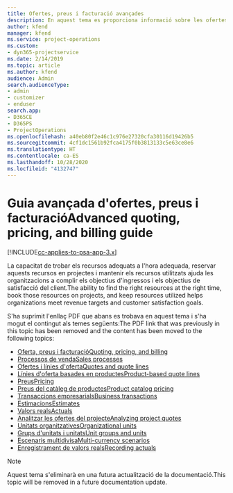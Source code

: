 ```yaml
---
title: Ofertes, preus i facturació avançades
description: En aquest tema es proporciona informació sobre les ofertes, la facturació i els preus al Project Service Automation.
author: kfend
manager: kfend
ms.service: project-operations
ms.custom:
- dyn365-projectservice
ms.date: 2/14/2019
ms.topic: article
ms.author: kfend
audience: Admin
search.audienceType:
- admin
- customizer
- enduser
search.app:
- D365CE
- D365PS
- ProjectOperations
ms.openlocfilehash: a40eb80f2e46c1c976e27320cfa30116d19426b5
ms.sourcegitcommit: 4cf1dc1561b92fca4175f0b3813133c5e63ce8e6
ms.translationtype: HT
ms.contentlocale: ca-ES
ms.lasthandoff: 10/28/2020
ms.locfileid: "4132747"
---
```

# <a name="advanced-quoting-pricing-and-billing-guide"></a><span data-ttu-id="c1038-103">Guia avançada d'ofertes, preus i facturació</span><span class="sxs-lookup"><span data-stu-id="c1038-103">Advanced quoting, pricing, and billing guide</span></span>

[!INCLUDE[cc-applies-to-psa-app-3.x](../../includes/cc-applies-to-psa-app-3x.md)]

<span data-ttu-id="c1038-104">La capacitat de trobar els recursos adequats a l'hora adequada, reservar aquests recursos en projectes i mantenir els recursos utilitzats ajuda les organitzacions a complir els objectius d'ingressos i els objectius de satisfacció del client.</span><span class="sxs-lookup"><span data-stu-id="c1038-104">The ability to find the right resources at the right time, book those resources on projects, and keep resources utilized helps organizations meet revenue targets and customer satisfaction goals.</span></span> 

<span data-ttu-id="c1038-105">S'ha suprimit l'enllaç PDF que abans es trobava en aquest tema i s'ha mogut el contingut als temes següents:</span><span class="sxs-lookup"><span data-stu-id="c1038-105">The PDF link that was previously in this topic has been removed and the content has been moved to the following topics:</span></span>

- [<span data-ttu-id="c1038-106">Oferta, preus i facturació</span><span class="sxs-lookup"><span data-stu-id="c1038-106">Quoting, pricing, and billing</span></span>](../quote-bill-price.md)
- [<span data-ttu-id="c1038-107">Processos de venda</span><span class="sxs-lookup"><span data-stu-id="c1038-107">Sales processes</span></span>](../basic-sales-process.md)
- [<span data-ttu-id="c1038-108">Ofertes i línies d'oferta</span><span class="sxs-lookup"><span data-stu-id="c1038-108">Quotes and quote lines</span></span>](../basic-quote-lines.md)
- [<span data-ttu-id="c1038-109">Línies d'oferta basades en productes</span><span class="sxs-lookup"><span data-stu-id="c1038-109">Product-based quote lines</span></span>](../product-based-quote-lines.md)
- [<span data-ttu-id="c1038-110">Preus</span><span class="sxs-lookup"><span data-stu-id="c1038-110">Pricing</span></span>](../basic-pricing.md)
- [<span data-ttu-id="c1038-111">Preus del catàleg de productes</span><span class="sxs-lookup"><span data-stu-id="c1038-111">Product catalog pricing</span></span>](../product-catalog-pricing.md)
- [<span data-ttu-id="c1038-112">Transaccions empresarials</span><span class="sxs-lookup"><span data-stu-id="c1038-112">Business transactions</span></span>](../basic-business-transactions.md)
- [<span data-ttu-id="c1038-113">Estimacions</span><span class="sxs-lookup"><span data-stu-id="c1038-113">Estimates</span></span>](../estimates.md)
- [<span data-ttu-id="c1038-114">Valors reals</span><span class="sxs-lookup"><span data-stu-id="c1038-114">Actuals</span></span>](../actuals.md)
- [<span data-ttu-id="c1038-115">Analitzar les ofertes del projecte</span><span class="sxs-lookup"><span data-stu-id="c1038-115">Analyzing project quotes</span></span>](../basic-analyzing-quotes.md)
- [<span data-ttu-id="c1038-116">Unitats organitzatives</span><span class="sxs-lookup"><span data-stu-id="c1038-116">Organizational units</span></span>](../advanced-organizational.md)
- [<span data-ttu-id="c1038-117">Grups d'unitats i unitats</span><span class="sxs-lookup"><span data-stu-id="c1038-117">Unit groups and units</span></span>](../advanced-units.md)
- [<span data-ttu-id="c1038-118">Escenaris multidivisa</span><span class="sxs-lookup"><span data-stu-id="c1038-118">Multi-currency scenarios</span></span>](../advanced-currency.md)
- [<span data-ttu-id="c1038-119">Enregistrament de valors reals</span><span class="sxs-lookup"><span data-stu-id="c1038-119">Recording actuals</span></span>](../advanced-actuals.md)

> [!NOTE]
> <span data-ttu-id="c1038-120">Aquest tema s'eliminarà en una futura actualització de la documentació.</span><span class="sxs-lookup"><span data-stu-id="c1038-120">This topic will be removed in a future documentation update.</span></span> 
